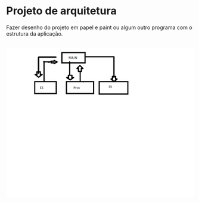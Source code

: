 # Projeto de arquitetura

Fazer desenho do projeto em papel e  paint  ou algum outro programa com o estrutura da aplicação.

## ![Arquitetura da aplicação](arquitetura.png)